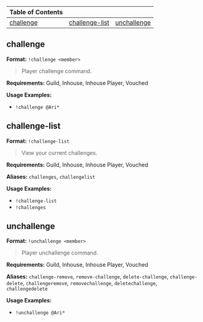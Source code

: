 |Table of Contents| | |
|--|--|--|
|[challenge](#challenge)|[challenge-list](#challenge-list)|[unchallenge](#unchallenge)|



## challenge

**Format:** `!challenge <member>`

> Player challenge command.

**Requirements:** Guild, Inhouse, Inhouse Player, Vouched



**Usage Examples:**
* `!challenge @Ari*`
 
 
## challenge-list

**Format:** `!challenge-list`

> View your current challenges.

**Requirements:** Guild, Inhouse, Inhouse Player, Vouched

**Aliases:** `challenges`, `challengelist`

**Usage Examples:**
* `!challenge-list`
* `!challenges`
 
 
## unchallenge

**Format:** `!unchallenge <member>`

> Player unchallenge command.

**Requirements:** Guild, Inhouse, Inhouse Player, Vouched

**Aliases:** `challenge-remove`, `remove-challenge`, `delete-challenge`, `challenge-delete`, `challengeremove`, `removechallenge`, `deletechallenge`, `challengedelete`

**Usage Examples:**
* `!unchallenge @Ari*`
 
 